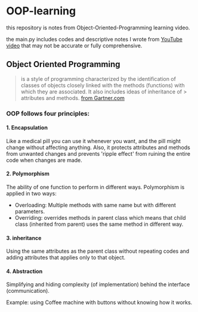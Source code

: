 # OOP-learning
this repository is notes from Object-Oriented-Programming learning video.

the main.py includes codes and descriptive notes I wrote from [YouTube video](https://youtu.be/A9kSngn7254)
that may not be accurate or fully comprehensive.

## Object Oriented Programming
> is a style of programming characterized by the identification of classes of objects closely linked with the methods (functions) with which they are associated. It also includes ideas of inheritance of > attributes and methods. [from Gartner.com](https://www.gartner.com/en/information-technology/glossary/oop-object-oriented-programming)
### OOP follows four principles:

#### 1. Encapsulation 
Like a medical pill you can use it whenever you want, and the pill might change
without affecting anything. Also, it protects attributes and methods from unwanted changes
and prevents 'ripple effect' from ruining the entire code when changes are made.

#### 2. Polymorphism 
The ability of one function to perform in different ways. Polymorphism is applied in two ways:
- Overloading: Multiple methods with same name but with different parameters.
-  Overriding: overrides methods in parent class which means that child class (inherited from parent)
 uses the same method in different way.

#### 3. inheritance
Using the same attributes as the parent class without repeating codes
and adding attributes that applies only to that object.

#### 4. Abstraction
Simplifying and hiding complexity (of implementation) behind the interface (communication).

Example: using Coffee machine with buttons without knowing how it works.


